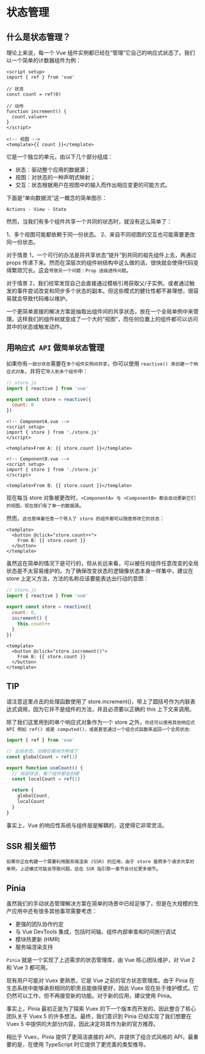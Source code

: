 # 状态管理

## 什么是状态管理？

理论上来说，每一个 Vue 组件实例都已经在“管理”它自己的响应式状态了。我们以一个简单的计数器组件为例：

```vue
<script setup>
import { ref } from 'vue'

// 状态
const count = ref(0)

// 动作
function increment() {
  count.value++
}
</script>

<!-- 视图 -->
<template>{{ count }}</template>
```

它是一个独立的单元，由以下几个部分组成：

- 状态：驱动整个应用的数据源；
- 视图：对状态的一种声明式映射；
- 交互：状态根据用户在视图中的输入而作出相应变更的可能方式。

下面是“单向数据流”这一概念的简单图示：

`Actions - View - State`

然而，当我们有多个组件共享一个共同的状态时，就没有这么简单了：

1、多个视图可能都依赖于同一份状态。
2、来自不同视图的交互也可能需要更改同一份状态。

对于情景 1，一个可行的办法是将共享状态“提升”到共同的祖先组件上去，再通过 props 传递下来。然而在深层次的组件树结构中这么做的话，很快就会使得代码变得繁琐冗长。这会`导致另一个问题：Prop 逐级透传问题`。

对于情景 2，我们经常发现自己会直接通过模板引用获取父/子实例，或者通过触发的事件尝试改变和同步多个状态的副本。但这些模式的健壮性都不甚理想，很容易就会导致代码难以维护。

一个更简单直接的解决方案是抽取出组件间的共享状态，放在一个全局单例中来管理。这样我们的组件树就变成了一个大的“视图”，而任何位置上的组件都可以访问其中的状态或触发动作。

## 用`响应式 API` 做`简单状态`管理

如果你有`一部分状态`需要在`多个组件实例间共享`，你可以使用 `reactive() 来创建一个响应式对象`，并将它`导入到多个组件`中：

```js
// store.js
import { reactive } from 'vue'

export const store = reactive({
  count: 0
})
```
```vue
<!-- ComponentA.vue -->
<script setup>
import { store } from './store.js'
</script>

<template>From A: {{ store.count }}</template>
```
```vue
<!-- ComponentB.vue -->
<script setup>
import { store } from './store.js'
</script>

<template>From B: {{ store.count }}</template>
```
现在每当 store 对象被更改时，`<ComponentA> 与 <ComponentB> 都会自动更新它们的视图。现在我们有了单一的数据源`。

然而，`这也意味着任意一个导入了 store 的组件都可以随意修改它的状态`：

```vue
<template>
  <button @click="store.count++">
    From B: {{ store.count }}
  </button>
</template>
```
虽然这在简单的情况下是可行的，但从长远来看，可以被任何组件任意改变的全局状态是不太容易维护的。为了确保改变状态的逻辑像状态本身一样集中，建议在 store 上定义方法，方法的名称应该要能表达出行动的意图：

```js
// store.js
import { reactive } from 'vue'

export const store = reactive({
  count: 0,
  increment() {
    this.count++
  }
})
```
```vue
<template>
  <button @click="store.increment()">
    From B: {{ store.count }}
  </button>
</template>
```
## TIP

请注意这里点击的处理函数使用了 store.increment()，带上了圆括号作为内联表达式调用，因为它并不是组件的方法，并且必须要以正确的 this 上下文来调用。

除了我们这里用到的单个响应式对象作为一个 store 之外，`你还可以使用其他响应式 API 例如 ref() 或是 computed()，或是甚至通过一个组合式函数来返回一个全局状态`:

```js
import { ref } from 'vue'

// 全局状态，创建在模块作用域下
const globalCount = ref(1)

export function useCount() {
  // 局部状态，每个组件都会创建
  const localCount = ref(1)

  return {
    globalCount,
    localCount
  }
}
```
事实上，Vue 的响应性系统与组件层是解耦的，这使得它非常灵活。

## SSR 相关细节

`如果你正在构建一个需要利用服务端渲染 (SSR) 的应用，由于 store 是跨多个请求共享的单例，上述模式可能会导致问题。这在 SSR 指引那一章节会讨论更多细节`。

## Pinia​

虽然我们的手动状态管理解决方案在简单的场景中已经足够了，但是在大规模的生产应用中还有很多其他事项需要考虑：

- 更强的团队协作约定
- 与 Vue DevTools 集成，包括时间轴、组件内部审查和时间旅行调试
- 模块热更新 (HMR)
- 服务端渲染支持

`Pinia` 就是一个实现了上述需求的状态管理库，由 Vue 核心团队维护，对 Vue 2 和 Vue 3 都可用。

现有用户可能对 Vuex 更熟悉，它是 Vue 之前的官方状态管理库。由于 Pinia 在生态系统中能够承担相同的职责且能做得更好，因此 Vuex 现在处于维护模式。它仍然可以工作，但不再接受新的功能。对于新的应用，建议使用 Pinia。

事实上，Pinia 最初正是为了探索 Vuex 的下一个版本而开发的，因此整合了核心团队关于 Vuex 5 的许多想法。最终，我们意识到 Pinia 已经实现了我们想要在 Vuex 5 中提供的大部分内容，因此决定将其作为新的官方推荐。

相比于 Vuex，Pinia 提供了更简洁直接的 API，并提供了组合式风格的 API，最重要的是，在使用 TypeScript 时它提供了更完善的类型推导。